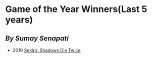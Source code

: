 # **Game of the Year Winners(Last 5 years)**
## *By Sumay Senapati*

- 2019 [Sekiro: Shadows Die Twice](https://www.sekirothegame.com/)
